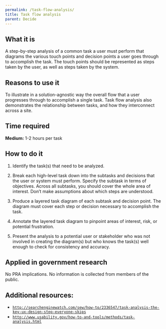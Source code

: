 ```yaml
---
permalink: /task-flow-analysis/
title: Task flow analysis
parent: Decide
---
```


## What it is

A step-by-step analysis of a common task a user must perform that diagrams the various touch points and decision points a user goes through to accomplish the task. The touch points should be represented as steps taken by the user, as well as steps taken by the system.

## Reasons to use it

To illustrate in a solution-agnostic way the overall flow that a user progresses through to accomplish a single task. Task flow analysis also demonstrates the relationship between tasks, and how they interconnect across a site.

## Time required

**Medium:** 1-2 hours per task

## How to do it

1. Identify the task(s) that need to be analyzed.

2. Break each high-level task down into the subtasks and decisions that the user or system must perform. Specify the subtask in terms of objectives. Across all subtasks, you should cover the whole area of interest. Don’t make assumptions about which steps are understood.

3. Produce a layered task diagram of each subtask and decision point. The diagram must cover each step or decision necessary to accomplish the task.

4. Annotate the layered task diagram to pinpoint areas of interest, risk, or potential frustration.

5. Present the analysis to a potential user or stakeholder who was not involved in creating the diagram(s) but who knows the task(s) well enough to check for consistency and accuracy.

## Applied in government research

No PRA implications. No information is collected from members of the public.

## Additional resources:

- [`http://searchenginewatch.com/sew/how-to/2336547/task-analysis-the-key-ux-design-step-everyone-skips`](http://searchenginewatch.com/sew/how-to/2336547/task-analysis-the-key-ux-design-step-everyone-skips)
- [`http://www.usability.gov/how-to-and-tools/methods/task-analysis.html`](http://www.usability.gov/how-to-and-tools/methods/task-analysis.html)
